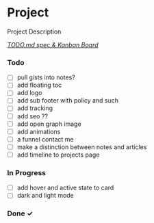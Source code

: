 # Project

Project Description

<em>[TODO.md spec & Kanban Board](https://bit.ly/3fCwKfM)</em>

### Todo

- [ ] pull gists into notes?
- [ ] add floating toc
- [ ] add logo
- [ ] add sub footer with policy and such
- [ ] add tracking
- [ ] add seo ??
- [ ] add open graph image
- [ ] add animations
- [ ] a funnel contact me
- [ ] make a distinction between notes and articles
- [ ] add timeline to projects page

### In Progress

- [ ] add hover and active state to card
- [ ] dark and light mode

### Done ✓
